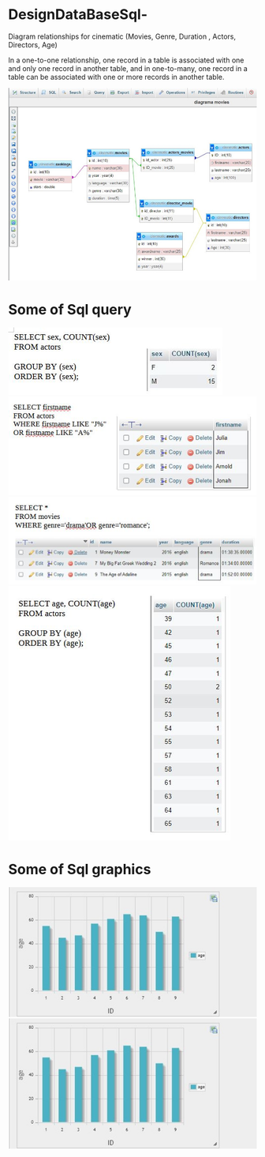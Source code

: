 # DesignDataBaseSql-
 
Diagram relationships for cinematic (Movies, Genre, Duration , Actors, Directors, Age)

In a one-to-one relationship, one record in a table is associated with one and only one record in another table,
and in one-to-many, one record in a table can be associated with one or more records in another table.

![Schema](https://github.com/Tudor7777/DesignDataBaseSql-/blob/main/sql.JPG)

# Some of Sql query  

![sql query group by](https://github.com/Tudor7777/DesignDataBaseSql-/blob/main/groupby.JPG)
![sql query like](https://github.com/Tudor7777/DesignDataBaseSql-/blob/main/like.JPG)
![sql query like](https://github.com/Tudor7777/DesignDataBaseSql-/blob/main/where.JPG)
![sql query like](https://github.com/Tudor7777/DesignDataBaseSql-/blob/main/orderby.JPG)

# Some of Sql graphics

![sql query like](https://github.com/Tudor7777/DesignDataBaseSql-/blob/main/ageactorsgraph.JPG)
![sql query like](https://github.com/Tudor7777/DesignDataBaseSql-/blob/main/ageactorsgraph.JPG)



